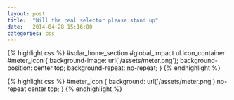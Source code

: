 ```yaml
---
layout: post
title:  "Will the real selector please stand up"
date:   2014-04-28 15:16:00
categories: css
---
```



{% highlight css %}
#solar_home_section #global_impact ul.icon_container #meter_icon {
  background-image: url('/assets/meter.png');
  background-position: center top;
  background-repeat: no-repeat;
}
{% endhighlight %}

{% highlight css %}
#meter_icon {
  background: url('/assets/meter.png') no-repeat center top;
}
{% endhighlight %}